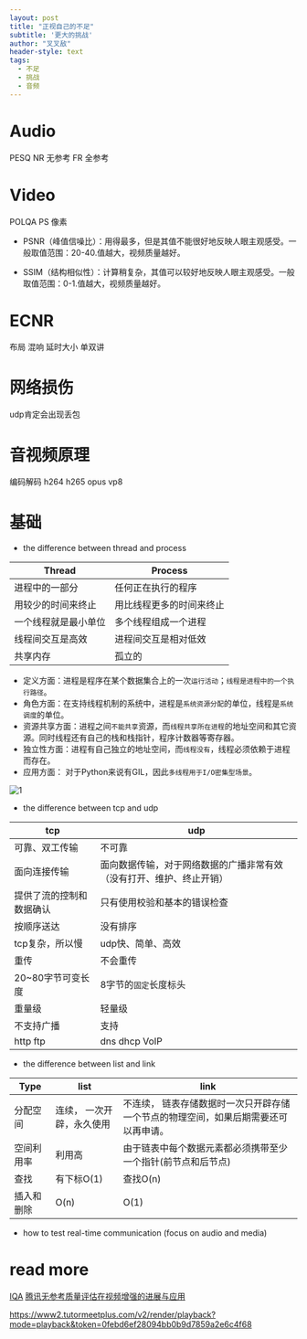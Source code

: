 ```yaml
---
layout: post
title: "正视自己的不足"
subtitle: '更大的挑战'
author: "叉叉敌"
header-style: text
tags:
  - 不足
  - 挑战
  - 音频
---
```


# Audio
PESQ
NR 无参考
FR 全参考

# Video
POLQA PS 像素
- PSNR（峰值信噪比）：用得最多，但是其值不能很好地反映人眼主观感受。一般取值范围：20-40.值越大，视频质量越好。

- SSIM（结构相似性）：计算稍复杂，其值可以较好地反映人眼主观感受。一般取值范围：0-1.值越大，视频质量越好。

# ECNR
布局 混响
延时大小
单双讲

# 网络损伤
udp肯定会出现丢包


# 音视频原理
编码解码
h264 h265 opus vp8

# 基础
- the difference between thread and process


|Thread|Process|
----|----
进程中的一部分| 任何正在执行的程序
用较少的时间来终止| 用比线程更多的时间来终止
一个线程就是最小单位| 多个线程组成一个进程
线程间交互是高效| 进程间交互是相对低效
共享内存| 孤立的

- 定义方面：进程是程序在某个数据集合上的一次`运行活动`；`线程是进程中的一个执行路径`。 
- 角色方面：在支持线程机制的系统中，进程是`系统资源分配`的单位，线程是`系统调度`的单位。 
- 资源共享方面：进程之间`不能共享`资源，而`线程共享所在进程`的地址空间和其它资源。同时线程还有自己的栈和栈指针，程序计数器等寄存器。 
- 独立性方面：进程有自己独立的地址空间，而`线程没有`，线程必须依赖于进程而存在。
- 应用方面： 对于Python来说有GIL，因此`多线程用于I/O密集型场景`。

![1](https://gitee.com/chasays/mdPic/raw/master/uPic/hGOYGB.jpg)

- the difference between tcp and udp

|tcp|udp|
----|----
可靠、双工传输| 不可靠
面向连接传输| 面向数据传输，对于网络数据的广播非常有效（没有打开、维护、终止开销）
提供了流的控制和数据确认| 只有使用校验和基本的错误检查
按顺序送达|没有排序
tcp复杂，所以慢|udp快、简单、高效
重传| 不会重传
20~80字节可变长度|8字节的`固定`长度标头
重量级| 轻量级
不支持广播| 支持
http ftp | dns dhcp VoIP





- the difference between list and link

Type|list|link|
----|----|----
分配空间| 连续， 一次开辟，永久使用| 不连续， 链表存储数据时一次只开辟存储一个节点的物理空间，如果后期需要还可以再申请。
空间利用率| 利用高| 由于链表中每个数据元素都必须携带至少一个指针(前节点和后节点)
查找| 有下标O(1)|查找O(n)
插入和删除| O(n)| O(1)




- how to test real-time communication (focus on audio and media)





  

# read more
[IQA](https://sse.tongji.edu.cn/linzhang/IQA/IQA.htm)
[腾讯无参考质量评估在视频增强的进展与应用](https://blog.csdn.net/vn9PLgZvnPs1522s82g/article/details/97992210)

https://www2.tutormeetplus.com/v2/render/playback?mode=playback&token=0febd6ef28094bb0b9d7859a2e6c4f68
